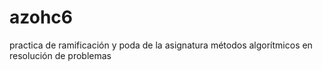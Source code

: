 # azohc6
practica de ramificación y poda de la asignatura métodos algorítmicos en resolución de problemas
